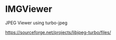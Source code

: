 # IMGViewer
JPEG Viewer using turbo-jpeg 




https://sourceforge.net/projects/libjpeg-turbo/files/
